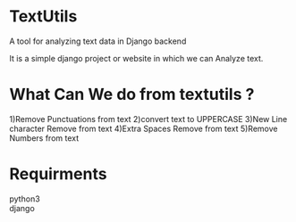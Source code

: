 # TextUtils
A tool for analyzing text data in Django backend

It is a simple django project or website in which we can Analyze text.

<h1>What Can We do from textutils ?</h1>
1)Remove Punctuations from text
2)convert text to UPPERCASE
3)New Line character Remove from text
4)Extra Spaces Remove from text
5)Remove Numbers from text

<h1>Requirments</h1>
python3<br>
django<br>
